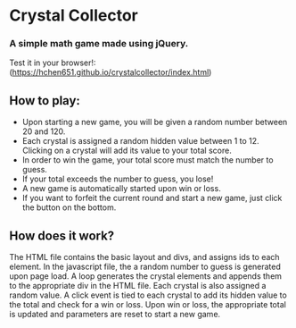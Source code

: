 # Crystal Collector
### A simple math game made using jQuery.

Test it in your browser!: (https://hchen651.github.io/crystalcollector/index.html)

## How to play:
* Upon starting a new game, you will be given a random number between 20 and 120.
* Each crystal is assigned a random hidden value between 1 to 12. Clicking on a crystal will add its value to your total score.
* In order to win the game, your total score must match the number to guess. 
* If your total exceeds the number to guess, you lose!
* A new game is automatically started upon win or loss.
* If you want to forfeit the current round and start a new game, just click the button on the bottom.

## How does it work?
The HTML file contains the basic layout and divs, and assigns ids to each element. In the javascript file, the a random number to guess is generated upon page load. A loop generates the crystal elements and appends them to the appropriate div in the HTML file. Each crystal is also assigned a random value. A click event is tied to each crystal to add its hidden value to the total and check for a win or loss. Upon win or loss, the appropriate total is updated and parameters are reset to start a new game.